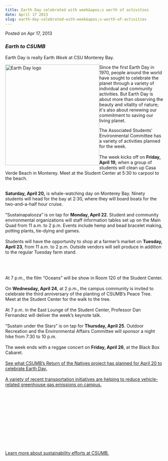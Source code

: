 ```yaml
---
title: Earth Day celebrated with week&apos;s worth of activities
date: April 17 2013
slug: earth-day-celebrated-with-week&apos;s-worth-of-activities
---
```





<span class="date">Posted on Apr 17, 2013    </span>
<h3><em>Earth to CSUMB</em></h3>
<p>Earth Day is really Earth <em>Week</em> at CSU Monterey Bay.</p>
<p><img alt="Earth Day logo" src="http://news.csumb.edu/sites/default/files/65/attachments/news/images/earth_day_2013.jpg" style="float:left; width:300px; height:321px">Since the first
Earth Day in 1970, people around the world have sought to celebrate
the planet through a variety of individual and community
activities. But Earth Day is about more than observing the beauty
and vitality of nature; it&apos;s also about renewing our commitment to
saving our living planet.&#x2028;&#x2028;&#x2028;</img></p>
<p>The Associated Students&apos; Environmental Committee has a variety
of activities planned for the week.<br>
<br>
The week kicks off on <strong>Friday, April 19,</strong> when a
group of students will clean up Casa Verde Beach in Monterey. Meet
at the Student Center at 5:30 to carpool to the beach.</br></br></p>
<p><strong>Saturday, April 20,</strong> is whale-watching day on
Monterey Bay. Ninety students will head for the bay at 2:30, where
they will board boats for the two-and-a-half hour cruise.<br>
<br>
&#x201C;Sustainapalooza&#x201D; is on tap for <strong>Monday, April 22</strong>.
Student and community environmental organizations will staff
information tables set up on the Main Quad from 11 a.m. to 2 p.m.
Events include hemp and bead bracelet making, potting plants,
tie-dying and games.<br>
<br>
Students will have the opportunity to shop at a farmer&#x2019;s market on
<strong>Tuesday, April 23</strong>, from 11 a.m. to 2 p.m. Outside
vendors will sell produce in addition to the regular Tuesday farm
stand.</br></br></br></br></p>
<p>At 7 p.m., the film &#x201C;Oceans&#x201D; will be show in Room 120 of the
Student Center.<br>
<br>
On <strong>Wednesday, April 24</strong>, at 2 p.m., the campus
community is invited to celebrate the third anniversary of the
planting of CSUMB&#x2019;s Peace Tree. Meet at the Student Center for the
walk to the tree.<br>
<br>
At 7 p.m. in the East Lounge of the Student Center, Professor Dan
Fernandez will deliver the week&#x2019;s keynote talk.<br>
<br>
&#x201C;Sustain under the Stars&#x201D; is on tap for <strong>Thursday, April
25</strong>. Outdoor Recreation and the Environmental Affairs
Committee will sponsor a night hike from 7:30 to 10 p.m.<br>
<br>
The week ends with a reggae concert on <strong>Friday, April
26</strong>, at the Black Box Cabaret.<br>
<br>
<a href="http://ron.csumb.edu/calendar" rel="nofollow">See what
CSUMB&#x2019;s Return of the Natives project has planned for April 20 to
celebrate Earth Day.</a><br>
<br>
<a href="charge-your-ride.html" rel="nofollow">A variety of recent
transportation initiatives are helping to reduce vehicle-related
greenhouse gas emissions on campus.</a></br></br></br></br></br></br></br></br></br></br></br></br></p>
<p><a href="http://ideals.csumb.edu/sustainability" rel="nofollow">Learn more about sustainability efforts at
CSUMB.</a><br>
&#xA0;</br></p>





